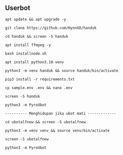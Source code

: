 ## Userbot
```
apt update && apt upgrade -y
```
```
git clone https://github.com/HynnXD/handuk
```
```
cd handuk && screen -S handuk
```
```
apt install ffmpeg -y
```
```
bash installnode.sh
```
```
apt install python3.10-venv
```
```
python3 -m venv handuk && source handuk/bin/activate
```
```
pip3 install -r requirements.txt
```
```
cp sample.env .env && nano .env
```
```
screen -S handuk
```
```
python3 -m PyroUbot
```
```
---------- Menghidupan jika ubot mati -------------
```
```
cd ubotalfnew && screen -S ubotalfnew
```
```
python3 -m venv venv && source venv/bin/activate
```
```
screen -S ubotalfnew
```
```
python3 -m PyroUbot
```
